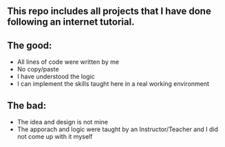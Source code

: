 ## This repo includes all projects that I have done following an internet tutorial.

## The good:
* All lines of code were written by me
* No copy/paste
* I have understood the logic
* I can implement the skills taught here in a real working environment
## The bad:
* The idea and design is not mine
* The apporach and logic were taught by an Instructor/Teacher and I did not come up with it myself
